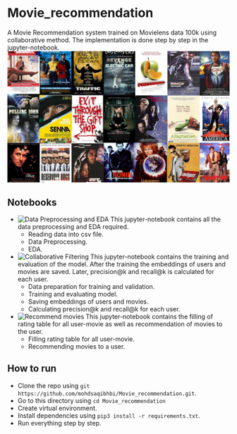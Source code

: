 # Movie_recommendation
A Movie Recommendation system trained on Movielens data 100k using collaborative method. The implementation is done step by step in the jupyter-notebook.
![movies](readme.jpeg)

## Notebooks
- ![**Data Preprocessing and EDA**](Data_Preprocessing_and_EDA.ipynb)
  This jupyter-notebook contains all the data preprocessing and EDA required.
  - Reading data into csv file.
  - Data Preprocessing.
  - EDA.
- ![**Collaborative Filtering**](Collaborative_Filtering.ipynb)
  This jupyter-notebook contains the training and evaluation of the model. After the training the embeddings of users and movies are saved. Later, precision@k and     recall@k is calculated for each user.
  - Data preparation for training and validation.
  - Training and evaluating model.
  - Saving embeddings of users and movies.
  - Calculating precision@k and recall@k for each user.
- ![**Recommend movies**](Recommend_movies.ipynb)
  This jupyter-notebook contains the filling of rating table for all user-movie as well as recommendation of movies to the user.
  - Filling rating table for all user-movie.
  - Recommending movies to a user.
  
## How to run
- Clone the repo using `git https://github.com/mohdsaqibhbi/Movie_recommendation.git`.
- Go to this directory using `cd Movie_recommendation`
- Create virtual environment.
- Install dependencies using `pip3 install -r requirements.txt`.
- Run everything step by step.
